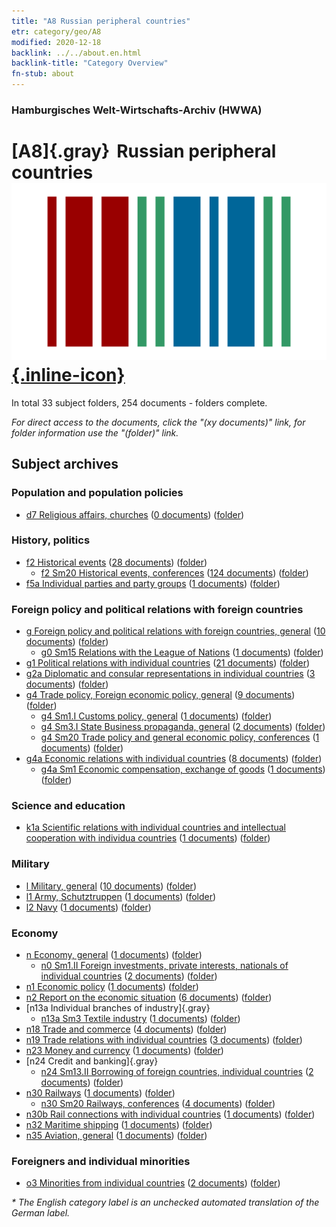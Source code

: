 ```yaml
---
title: "A8 Russian peripheral countries"
etr: category/geo/A8
modified: 2020-12-18
backlink: ../../about.en.html
backlink-title: "Category Overview"
fn-stub: about
---
```


### Hamburgisches Welt-Wirtschafts-Archiv (HWWA)
# [A8]{.gray}&#8201; Russian peripheral countries&#160; [![Wikidata item](/images/Wikidata-logo.svg){.inline-icon}](http://www.wikidata.org/entity/Q90303093)





In total 33 subject folders, 254 documents - folders complete.

_For direct access to the documents, click the "(xy documents)" link, for folder information use the "(folder)" link._

## Subject archives



### Population and population policies

- [d7 Religious affairs, churches](../../../subject/about.en.html#d7) (<a href="https://dfg-viewer.de/show/?tx_dlf[id]=https://pm20.zbw.eu/mets/sh/1409xx/140904/1442xx/144241/public.mets.en.xml" target="_blank">0 documents</a>) ([folder](http://purl.org/pressemappe20/folder/sh/140904,144241))

### History, politics

- [f2 Historical events](../../../subject/about.en.html#f2) (<a href="https://dfg-viewer.de/show/?tx_dlf[id]=https://pm20.zbw.eu/mets/sh/1409xx/140904/1442xx/144286/public.mets.en.xml" target="_blank">28 documents</a>) ([folder](http://purl.org/pressemappe20/folder/sh/140904,144286))
  - [f2 Sm20 Historical events, conferences](../../../subject/about.en.html#f2_Sm20) (<a href="https://dfg-viewer.de/show/?tx_dlf[id]=https://pm20.zbw.eu/mets/sh/1409xx/140904/1506xx/150605/public.mets.en.xml" target="_blank">124 documents</a>) ([folder](http://purl.org/pressemappe20/folder/sh/140904,150605))
- [f5a Individual parties and party groups](../../../subject/about.en.html#f5a) (<a href="https://dfg-viewer.de/show/?tx_dlf[id]=https://pm20.zbw.eu/mets/sh/1409xx/140904/1444xx/144420/public.mets.en.xml" target="_blank">1 documents</a>) ([folder](http://purl.org/pressemappe20/folder/sh/140904,144420))

### Foreign policy and political relations with foreign countries

- [g Foreign policy and political relations with foreign countries, general](../../../subject/about.en.html#g) (<a href="https://dfg-viewer.de/show/?tx_dlf[id]=https://pm20.zbw.eu/mets/sh/1409xx/140904/1444xx/144451/public.mets.en.xml" target="_blank">10 documents</a>) ([folder](http://purl.org/pressemappe20/folder/sh/140904,144451))
  - [g0 Sm15 Relations with the League of Nations](../../../subject/about.en.html#g0_Sm15) (<a href="https://dfg-viewer.de/show/?tx_dlf[id]=https://pm20.zbw.eu/mets/sh/1409xx/140904/1445xx/144589/public.mets.en.xml" target="_blank">1 documents</a>) ([folder](http://purl.org/pressemappe20/folder/sh/140904,144589))
- [g1 Political relations with individual countries](../../../subject/about.en.html#g1) (<a href="https://dfg-viewer.de/show/?tx_dlf[id]=https://pm20.zbw.eu/mets/sh/1409xx/140904/1444xx/144452/public.mets.en.xml" target="_blank">21 documents</a>) ([folder](http://purl.org/pressemappe20/folder/sh/140904,144452))
- [g2a Diplomatic and consular representations in individual countries](../../../subject/about.en.html#g2a) (<a href="https://dfg-viewer.de/show/?tx_dlf[id]=https://pm20.zbw.eu/mets/sh/1409xx/140904/1444xx/144466/public.mets.en.xml" target="_blank">3 documents</a>) ([folder](http://purl.org/pressemappe20/folder/sh/140904,144466))
- [g4 Trade policy, Foreign economic policy, general](../../../subject/about.en.html#g4) (<a href="https://dfg-viewer.de/show/?tx_dlf[id]=https://pm20.zbw.eu/mets/sh/1409xx/140904/1444xx/144470/public.mets.en.xml" target="_blank">9 documents</a>) ([folder](http://purl.org/pressemappe20/folder/sh/140904,144470))
  - [g4 Sm1.I Customs policy, general](../../../subject/about.en.html#g4_Sm1.I) (<a href="https://dfg-viewer.de/show/?tx_dlf[id]=https://pm20.zbw.eu/mets/sh/1409xx/140904/1444xx/144471/public.mets.en.xml" target="_blank">1 documents</a>) ([folder](http://purl.org/pressemappe20/folder/sh/140904,144471))
  - [g4 Sm3.I State Business propaganda, general](../../../subject/about.en.html#g4_Sm3.I) (<a href="https://dfg-viewer.de/show/?tx_dlf[id]=https://pm20.zbw.eu/mets/sh/1409xx/140904/1444xx/144482/public.mets.en.xml" target="_blank">2 documents</a>) ([folder](http://purl.org/pressemappe20/folder/sh/140904,144482))
  - [g4 Sm20 Trade policy and general economic policy, conferences](../../../subject/about.en.html#g4_Sm20) (<a href="https://dfg-viewer.de/show/?tx_dlf[id]=https://pm20.zbw.eu/mets/sh/1409xx/140904/1503xx/150373/public.mets.en.xml" target="_blank">1 documents</a>) ([folder](http://purl.org/pressemappe20/folder/sh/140904,150373))
- [g4a Economic relations with individual countries](../../../subject/about.en.html#g4a) (<a href="https://dfg-viewer.de/show/?tx_dlf[id]=https://pm20.zbw.eu/mets/sh/1409xx/140904/1445xx/144531/public.mets.en.xml" target="_blank">8 documents</a>) ([folder](http://purl.org/pressemappe20/folder/sh/140904,144531))
  - [g4a Sm1 Economic compensation, exchange of goods](../../../subject/about.en.html#g4a_Sm1) (<a href="https://dfg-viewer.de/show/?tx_dlf[id]=https://pm20.zbw.eu/mets/sh/1409xx/140904/1445xx/144532/public.mets.en.xml" target="_blank">1 documents</a>) ([folder](http://purl.org/pressemappe20/folder/sh/140904,144532))

### Science and education

- [k1a Scientific relations with individual countries and intellectual cooperation with individua countries](../../../subject/about.en.html#k1a) (<a href="https://dfg-viewer.de/show/?tx_dlf[id]=https://pm20.zbw.eu/mets/sh/1409xx/140904/1447xx/144738/public.mets.en.xml" target="_blank">1 documents</a>) ([folder](http://purl.org/pressemappe20/folder/sh/140904,144738))

### Military

- [l Military, general](../../../subject/about.en.html#l) (<a href="https://dfg-viewer.de/show/?tx_dlf[id]=https://pm20.zbw.eu/mets/sh/1409xx/140904/1447xx/144762/public.mets.en.xml" target="_blank">10 documents</a>) ([folder](http://purl.org/pressemappe20/folder/sh/140904,144762))
- [l1 Army, Schutztruppen](../../../subject/about.en.html#l1) (<a href="https://dfg-viewer.de/show/?tx_dlf[id]=https://pm20.zbw.eu/mets/sh/1409xx/140904/1447xx/144763/public.mets.en.xml" target="_blank">1 documents</a>) ([folder](http://purl.org/pressemappe20/folder/sh/140904,144763))
- [l2 Navy](../../../subject/about.en.html#l2) (<a href="https://dfg-viewer.de/show/?tx_dlf[id]=https://pm20.zbw.eu/mets/sh/1409xx/140904/1447xx/144768/public.mets.en.xml" target="_blank">1 documents</a>) ([folder](http://purl.org/pressemappe20/folder/sh/140904,144768))

### Economy

- [n Economy, general](../../../subject/about.en.html#n) (<a href="https://dfg-viewer.de/show/?tx_dlf[id]=https://pm20.zbw.eu/mets/sh/1409xx/140904/1449xx/144930/public.mets.en.xml" target="_blank">1 documents</a>) ([folder](http://purl.org/pressemappe20/folder/sh/140904,144930))
  - [n0 Sm1.II Foreign investments, private interests, nationals of individual countries](../../../subject/about.en.html#n0_Sm1.II) (<a href="https://dfg-viewer.de/show/?tx_dlf[id]=https://pm20.zbw.eu/mets/sh/1409xx/140904/1457xx/145775/public.mets.en.xml" target="_blank">2 documents</a>) ([folder](http://purl.org/pressemappe20/folder/sh/140904,145775))
- [n1 Economic policy](../../../subject/about.en.html#n1) (<a href="https://dfg-viewer.de/show/?tx_dlf[id]=https://pm20.zbw.eu/mets/sh/1409xx/140904/1449xx/144931/public.mets.en.xml" target="_blank">1 documents</a>) ([folder](http://purl.org/pressemappe20/folder/sh/140904,144931))
- [n2 Report on the economic situation](../../../subject/about.en.html#n2) (<a href="https://dfg-viewer.de/show/?tx_dlf[id]=https://pm20.zbw.eu/mets/sh/1409xx/140904/1449xx/144972/public.mets.en.xml" target="_blank">6 documents</a>) ([folder](http://purl.org/pressemappe20/folder/sh/140904,144972))
- [n13a Individual branches of industry]{.gray}
  - [n13a Sm3 Textile industry](../../../subject/about.en.html#n13a_Sm3) (<a href="https://dfg-viewer.de/show/?tx_dlf[id]=https://pm20.zbw.eu/mets/sh/1409xx/140904/1451xx/145119/public.mets.en.xml" target="_blank">1 documents</a>) ([folder](http://purl.org/pressemappe20/folder/sh/140904,145119))
- [n18 Trade and commerce](../../../subject/about.en.html#n18) (<a href="https://dfg-viewer.de/show/?tx_dlf[id]=https://pm20.zbw.eu/mets/sh/1409xx/140904/1452xx/145262/public.mets.en.xml" target="_blank">4 documents</a>) ([folder](http://purl.org/pressemappe20/folder/sh/140904,145262))
- [n19 Trade relations with individual countries](../../../subject/about.en.html#n19) (<a href="https://dfg-viewer.de/show/?tx_dlf[id]=https://pm20.zbw.eu/mets/sh/1409xx/140904/1452xx/145289/public.mets.en.xml" target="_blank">3 documents</a>) ([folder](http://purl.org/pressemappe20/folder/sh/140904,145289))
- [n23 Money and currency](../../../subject/about.en.html#n23) (<a href="https://dfg-viewer.de/show/?tx_dlf[id]=https://pm20.zbw.eu/mets/sh/1409xx/140904/1453xx/145305/public.mets.en.xml" target="_blank">1 documents</a>) ([folder](http://purl.org/pressemappe20/folder/sh/140904,145305))
- [n24 Credit and banking]{.gray}
  - [n24 Sm13.II Borrowing of foreign countries, individual countries](../../../subject/about.en.html#n24_Sm13.II) (<a href="https://dfg-viewer.de/show/?tx_dlf[id]=https://pm20.zbw.eu/mets/sh/1409xx/140904/1453xx/145375/public.mets.en.xml" target="_blank">2 documents</a>) ([folder](http://purl.org/pressemappe20/folder/sh/140904,145375))
- [n30 Railways](../../../subject/about.en.html#n30) (<a href="https://dfg-viewer.de/show/?tx_dlf[id]=https://pm20.zbw.eu/mets/sh/1409xx/140904/1455xx/145531/public.mets.en.xml" target="_blank">1 documents</a>) ([folder](http://purl.org/pressemappe20/folder/sh/140904,145531))
  - [n30 Sm20 Railways, conferences](../../../subject/about.en.html#n30_Sm20) (<a href="https://dfg-viewer.de/show/?tx_dlf[id]=https://pm20.zbw.eu/mets/sh/1409xx/140904/1521xx/152139/public.mets.en.xml" target="_blank">4 documents</a>) ([folder](http://purl.org/pressemappe20/folder/sh/140904,152139))
- [n30b Rail connections with individual countries](../../../subject/about.en.html#n30b) (<a href="https://dfg-viewer.de/show/?tx_dlf[id]=https://pm20.zbw.eu/mets/sh/1409xx/140904/1455xx/145562/public.mets.en.xml" target="_blank">1 documents</a>) ([folder](http://purl.org/pressemappe20/folder/sh/140904,145562))
- [n32 Maritime shipping](../../../subject/about.en.html#n32) (<a href="https://dfg-viewer.de/show/?tx_dlf[id]=https://pm20.zbw.eu/mets/sh/1409xx/140904/1455xx/145567/public.mets.en.xml" target="_blank">1 documents</a>) ([folder](http://purl.org/pressemappe20/folder/sh/140904,145567))
- [n35 Aviation, general](../../../subject/about.en.html#n35) (<a href="https://dfg-viewer.de/show/?tx_dlf[id]=https://pm20.zbw.eu/mets/sh/1409xx/140904/1456xx/145681/public.mets.en.xml" target="_blank">1 documents</a>) ([folder](http://purl.org/pressemappe20/folder/sh/140904,145681))

### Foreigners and individual minorities

- [o3 Minorities from individual countries](../../../subject/about.en.html#o3) (<a href="https://dfg-viewer.de/show/?tx_dlf[id]=https://pm20.zbw.eu/mets/sh/1409xx/140904/1822xx/182220/public.mets.en.xml" target="_blank">2 documents</a>) ([folder](http://purl.org/pressemappe20/folder/sh/140904,182220))


_* The English category label is an unchecked automated translation of the German label._

